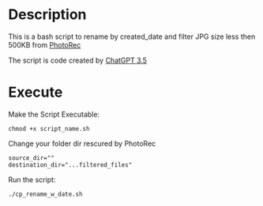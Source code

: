 # Description

This is a bash script to rename by created_date and filter JPG size less then 500KB from [PhotoRec](https://www.cgsecurity.org/wiki/PhotoRec)

The script is code created by [ChatGPT 3.5](https://openai.com/blog/chatgpt)

# Execute

Make the Script Executable: 

```chmod +x script_name.sh```

Change your folder dir rescured by PhotoRec
```
source_dir=""
destination_dir="...filtered_files"
```

Run the script: 
```
./cp_rename_w_date.sh
```
